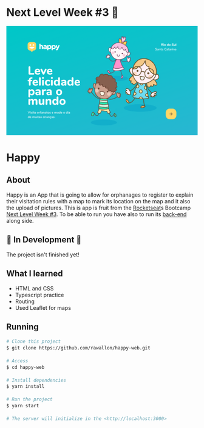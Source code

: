 # Next Level Week #3 :rocket:

![landing page](main.png)

# **Happy**

## About
Happy is an App that is going to allow for orphanages to register to explain their visitation rules with a map to mark its location on the map and it also the upload of pictures.
This is app is fruit from the [Rocketseat](https://rocketseat.com.br/)s Bootcamp [Next Level Week #3](https://nextlevelweek.com/). To be able to run you have also to run its [back-end](https://github.com/Rawallon/happy-backend) along side.

## 🚧 In Development 🚧
 The project isn't finished yet!

## What I learned

 - HTML and CSS
 - Typescript practice
 - Routing
 - Used Leaflet for maps

## Running

```bash
# Clone this project
$ git clone https://github.com/rawallon/happy-web.git

# Access
$ cd happy-web

# Install dependencies
$ yarn install

# Run the project
$ yarn start

# The server will initialize in the <http://localhost:3000>
```
